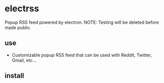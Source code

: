 # electrss
Popup RSS feed powered by electron.
NOTE: Testing will be deleted before made public. 
## use
* Customizable popup RSS feed that can be used with Reddit, Twitter, Gmail, etc...
## install

